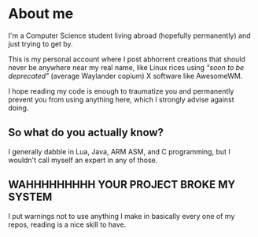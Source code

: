 # About me
I'm a Computer Science student living abroad (hopefully permanently) and just trying to get by.

This is my personal account where I post abhorrent creations that should never be anywhere near my real
name, like Linux rices using _"soon to be deprecated"_ (average Waylander copium) X software like AwesomeWM.

I hope reading my code is enough to traumatize you and permanently prevent you from using anything here,
which I strongly advise against doing.

## So what do you actually know?
I generally dabble in Lua, Java, ARM ASM, and C programming, but I wouldn't call myself an expert in any
of those.

## WAHHHHHHHHH YOUR PROJECT BROKE MY SYSTEM
I put warnings not to use anything I make in basically every one of my repos, reading is a nice skill to have.
